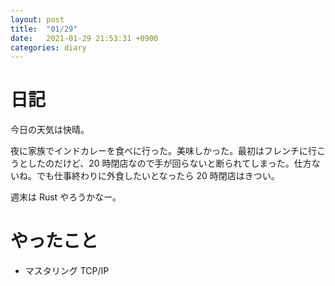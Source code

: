 ```yaml
---
layout: post
title:  "01/29"
date:   2021-01-29 21:53:31 +0900
categories: diary
---
```

# 日記

今日の天気は快晴。

夜に家族でインドカレーを食べに行った。美味しかった。最初はフレンチに行こうとしたのだけど、20 時閉店なので手が回らないと断られてしまった。仕方ないね。でも仕事終わりに外食したいとなったら 20 時閉店はきつい。

週末は Rust やろうかなー。

# やったこと

- マスタリング TCP/IP